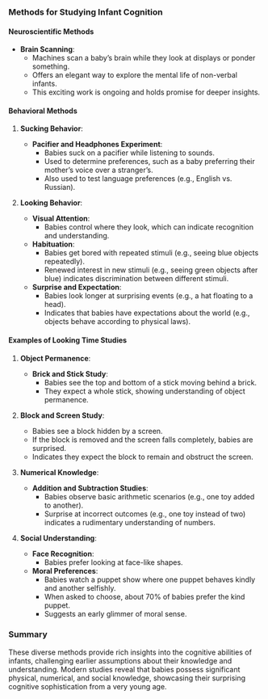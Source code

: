 ### Methods for Studying Infant Cognition

#### Neuroscientific Methods
- **Brain Scanning**:
  - Machines scan a baby’s brain while they look at displays or ponder something.
  - Offers an elegant way to explore the mental life of non-verbal infants.
  - This exciting work is ongoing and holds promise for deeper insights.

#### Behavioral Methods

1. **Sucking Behavior**:
   - **Pacifier and Headphones Experiment**:
     - Babies suck on a pacifier while listening to sounds.
     - Used to determine preferences, such as a baby preferring their mother’s voice over a stranger’s.
     - Also used to test language preferences (e.g., English vs. Russian).

2. **Looking Behavior**:
   - **Visual Attention**:
     - Babies control where they look, which can indicate recognition and understanding.
   - **Habituation**:
     - Babies get bored with repeated stimuli (e.g., seeing blue objects repeatedly).
     - Renewed interest in new stimuli (e.g., seeing green objects after blue) indicates discrimination between different stimuli.
   - **Surprise and Expectation**:
     - Babies look longer at surprising events (e.g., a hat floating to a head).
     - Indicates that babies have expectations about the world (e.g., objects behave according to physical laws).

#### Examples of Looking Time Studies

1. **Object Permanence**:
   - **Brick and Stick Study**:
     - Babies see the top and bottom of a stick moving behind a brick.
     - They expect a whole stick, showing understanding of object permanence.

2. **Block and Screen Study**:
   - Babies see a block hidden by a screen.
   - If the block is removed and the screen falls completely, babies are surprised.
   - Indicates they expect the block to remain and obstruct the screen.

3. **Numerical Knowledge**:
   - **Addition and Subtraction Studies**:
     - Babies observe basic arithmetic scenarios (e.g., one toy added to another).
     - Surprise at incorrect outcomes (e.g., one toy instead of two) indicates a rudimentary understanding of numbers.

4. **Social Understanding**:
   - **Face Recognition**:
     - Babies prefer looking at face-like shapes.
   - **Moral Preferences**:
     - Babies watch a puppet show where one puppet behaves kindly and another selfishly.
     - When asked to choose, about 70% of babies prefer the kind puppet.
     - Suggests an early glimmer of moral sense.

### Summary
These diverse methods provide rich insights into the cognitive abilities of infants, challenging earlier assumptions about their knowledge and understanding. Modern studies reveal that babies possess significant physical, numerical, and social knowledge, showcasing their surprising cognitive sophistication from a very young age.